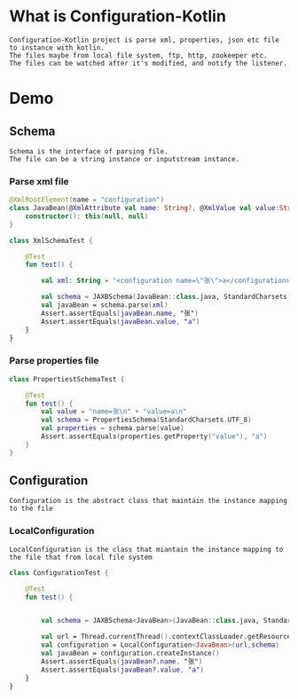 # What is Configuration-Kotlin
    Configuration-Kotlin project is parse xml, properties, json etc file to instance with kotlin.
    The files maybe from local file system, ftp, http, zookeeper etc.
    The files can be watched after it's modified, and notify the listener.

# Demo
## Schema
    Schema is the interface of parsing file. 
    The file can be a string instance or inputstream instance.

### Parse xml file

```kotlin
@XmlRootElement(name = "configuration")
class JavaBean(@XmlAttribute val name: String?, @XmlValue val value:String?) {
    constructor(): this(null, null)
}

class XmlSchemaTest {

    @Test
    fun test() {

        val xml: String = "<configuration name=\"张\">a</configuration>"

        val schema = JAXBSchema(JavaBean::class.java, StandardCharsets.UTF_8)
        val javaBean = schema.parse(xml)
        Assert.assertEquals(javaBean.name, "张")
        Assert.assertEquals(javaBean.value, "a")
    }
}
```

### Parse properties file
```kotlin
class PropertiestSchemaTest {

    @Test
    fun test() {
        val value = "name=张\n" + "value=a\n"
        val schema = PropertiesSchema(StandardCharsets.UTF_8)
        val properties = schema.parse(value)
        Assert.assertEquals(properties.getProperty("value"), "a")
    }
}
```
    
## Configuration
    Configuration is the abstract class that maintain the instance mapping to the file

### LocalConfiguration
    LocalConfiguration is the class that miantain the instance mapping to the file that from local file system
```kotlin
class ConfigurationTest {

    @Test
    fun test() {


        val schema = JAXBSchema<JavaBean>(JavaBean::class.java, StandardCharsets.UTF_8)

        val url = Thread.currentThread().contextClassLoader.getResource("test.xml")
        val configuration = LocalConfiguration<JavaBean>(url,schema)
        val javaBean = configuration.createInstance()
        Assert.assertEquals(javaBean?.name, "张")
        Assert.assertEquals(javaBean?.value, "a")
    }
}
```
